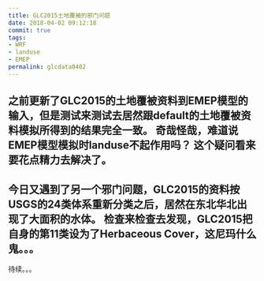 ```yaml
---
title: GLC2015土地覆被的邪门问题
date: 2018-04-02 09:12:18
commit: true
tags:
- WRF
- landuse
- EMEP
permalink: glcdata0402
---
```

之前更新了GLC2015的土地覆被资料到EMEP模型的输入，但是测试来测试去居然跟default的土地覆被资料模拟所得到的结果完全一致。
奇哉怪哉，难道说EMEP模型模拟时landuse不起作用吗？
这个疑问看来要花点精力去解决了。
---
今日又遇到了另一个邪门问题，GLC2015的资料按USGS的24类体系重新分类之后，居然在东北华北出现了大面积的水体。
检查来检查去发现，GLC2015把自身的第11类设为了Herbaceous Cover，这尼玛什么鬼。。。
---
待续。。。

